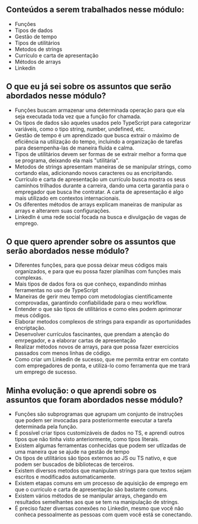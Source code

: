 ## Conteúdos a serem trabalhados nesse módulo:

- Funções
- Tipos de dados
- Gestão de tempo
- Tipos de utilitários
- Metodos de strings
- Currículo e carta de apresentação
- Métodos de arrays
- Linkedin

## O que eu já sei sobre os assuntos que serão abordados nesse módulo?

- Funções buscam armazenar uma determinada operação para que ela seja executada toda vez que a função for chamada.
- Os tipos de dados são aqueles usados pelo TypeScript para categorizar variáveis, como o tipo string, number, undefined, etc.
- Gestão de tempo é um aprendizado que busca extrair o máximo de eficiência na utilização do tempo, incluindo a organização de tarefas para desempenha-las de maneira fluida e calma.
- Tipos de utilitários devem ser formas de se extrair melhor a forma que se programa, deixando ela mais "utilitária".
- Metodos de strings apresentam maneiras de se manipular strings, como cortando elas, adicionando novos caracteres ou as encripitando.
- Currículo e carta de apresentação um currículo busca mostra os seus caminhos trilhados durante a carreira, dando uma certa garantia para o empregador que busca lhe contratar. A carta de apresentação é algo mais utilizado em contextos internacionais.
- Os diferentes métodos de arrays explicam maneiras de manipular as arrays e alterarem suas configurações.
- LinkedIn é uma rede social focada na busca e divulgação de vagas de emprego.

## O que quero aprender sobre os assuntos que serão abordados nesse módulo?

- Diferentes funções, para que possa deixar meus códigos mais organizados, e para que eu possa fazer planilhas com funções mais complexas.
- Mais tipos de dados fora os que conheço, expandindo minhas ferramentas no uso de TypeScript
- Maneiras de gerir meu tempo com metodologias cientificamente comprovadas, garantindo confiabilidade para o meu workflow.
- Entender o que são tipos de utilitários e como eles podem aprimorar meus códigos.
- Elaborar metodos complexos de strings para expandir as oportunidades encriptação.
- Desenvolver currículos fascinantes, que prendam a atenção do emrpegador, e a elaborar cartas de apresentação
- Realizar métodos novos de arrays, para que possa fazer exercícios passados com menos linhas de código.
- Como criar um Linkedin de sucesso, que me permita entrar em contato com empregadores de ponta, e utilizá-lo como ferramenta que me trará um emprego de sucesso.

## Minha evolução: o que aprendi sobre os assuntos que foram abordados nesse módulo?

- Funções são subprogramas que agrupam um conjunto de instruções que podem ser invocadas para posteriormente executar a tarefa determinada pela função.
- É possível criar tipos customizáveis de dados no TS, e aprendi outros tipos que não tinha visto anteriormente, como tipos literais.
- Existem algumas ferramentas conhecidas que podem ser utlizadas de uma maneira que se ajude na gestão de tempo
- Os tipos de utilitários são tipos externos ao JS ou TS nativo, e que podem ser buscados de bibliotecas de terceiros.
- Existem diversos metodos que manipulam strings para que textos sejam escritos e modificados automaticamente. 
- Existem etapas comuns em um processo de aquisição de emprego em que o currículo e carta de apresentação são bastante comuns.
- Existem vários métodos de se manipular arrays, chegando em resultados semelhantes aos que se tem na manipulação de strings.
- É preciso fazer diversas conexões no Linkedin, mesmo que você não conheca pessoalmente as pessoas com quem você está se conectando.
